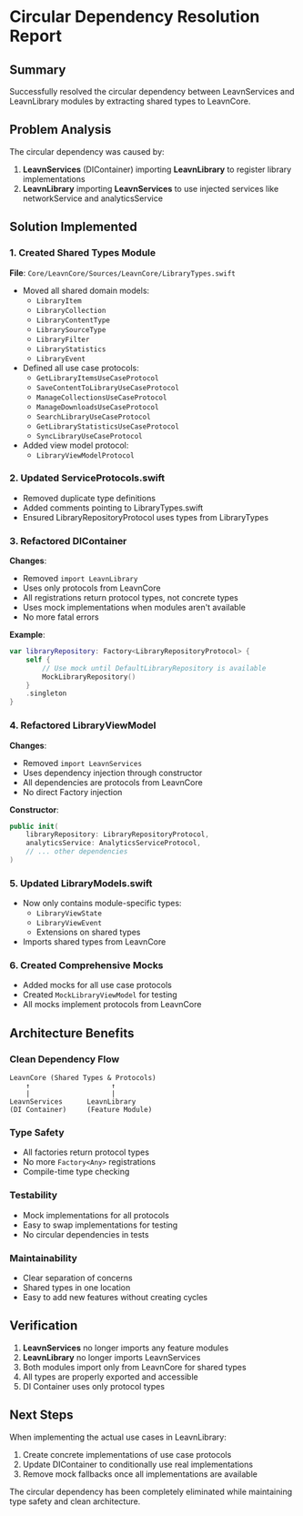 # Circular Dependency Resolution Report

## Summary
Successfully resolved the circular dependency between LeavnServices and LeavnLibrary modules by extracting shared types to LeavnCore.

## Problem Analysis
The circular dependency was caused by:
1. **LeavnServices** (DIContainer) importing **LeavnLibrary** to register library implementations
2. **LeavnLibrary** importing **LeavnServices** to use injected services like networkService and analyticsService

## Solution Implemented

### 1. Created Shared Types Module
**File**: `Core/LeavnCore/Sources/LeavnCore/LibraryTypes.swift`
- Moved all shared domain models:
  - `LibraryItem`
  - `LibraryCollection`
  - `LibraryContentType`
  - `LibrarySourceType`
  - `LibraryFilter`
  - `LibraryStatistics`
  - `LibraryEvent`
- Defined all use case protocols:
  - `GetLibraryItemsUseCaseProtocol`
  - `SaveContentToLibraryUseCaseProtocol`
  - `ManageCollectionsUseCaseProtocol`
  - `ManageDownloadsUseCaseProtocol`
  - `SearchLibraryUseCaseProtocol`
  - `GetLibraryStatisticsUseCaseProtocol`
  - `SyncLibraryUseCaseProtocol`
- Added view model protocol:
  - `LibraryViewModelProtocol`

### 2. Updated ServiceProtocols.swift
- Removed duplicate type definitions
- Added comments pointing to LibraryTypes.swift
- Ensured LibraryRepositoryProtocol uses types from LibraryTypes

### 3. Refactored DIContainer
**Changes**:
- Removed `import LeavnLibrary`
- Uses only protocols from LeavnCore
- All registrations return protocol types, not concrete types
- Uses mock implementations when modules aren't available
- No more fatal errors

**Example**:
```swift
var libraryRepository: Factory<LibraryRepositoryProtocol> {
    self {
        // Use mock until DefaultLibraryRepository is available
        MockLibraryRepository()
    }
    .singleton
}
```

### 4. Refactored LibraryViewModel
**Changes**:
- Removed `import LeavnServices`
- Uses dependency injection through constructor
- All dependencies are protocols from LeavnCore
- No direct Factory injection

**Constructor**:
```swift
public init(
    libraryRepository: LibraryRepositoryProtocol,
    analyticsService: AnalyticsServiceProtocol,
    // ... other dependencies
)
```

### 5. Updated LibraryModels.swift
- Now only contains module-specific types:
  - `LibraryViewState`
  - `LibraryViewEvent`
  - Extensions on shared types
- Imports shared types from LeavnCore

### 6. Created Comprehensive Mocks
- Added mocks for all use case protocols
- Created `MockLibraryViewModel` for testing
- All mocks implement protocols from LeavnCore

## Architecture Benefits

### Clean Dependency Flow
```
LeavnCore (Shared Types & Protocols)
    ↑                    ↑
    |                    |
LeavnServices      LeavnLibrary
(DI Container)     (Feature Module)
```

### Type Safety
- All factories return protocol types
- No more `Factory<Any>` registrations
- Compile-time type checking

### Testability
- Mock implementations for all protocols
- Easy to swap implementations for testing
- No circular dependencies in tests

### Maintainability
- Clear separation of concerns
- Shared types in one location
- Easy to add new features without creating cycles

## Verification
1. **LeavnServices** no longer imports any feature modules
2. **LeavnLibrary** no longer imports LeavnServices
3. Both modules import only from LeavnCore for shared types
4. All types are properly exported and accessible
5. DI Container uses only protocol types

## Next Steps
When implementing the actual use cases in LeavnLibrary:
1. Create concrete implementations of use case protocols
2. Update DIContainer to conditionally use real implementations
3. Remove mock fallbacks once all implementations are available

The circular dependency has been completely eliminated while maintaining type safety and clean architecture.